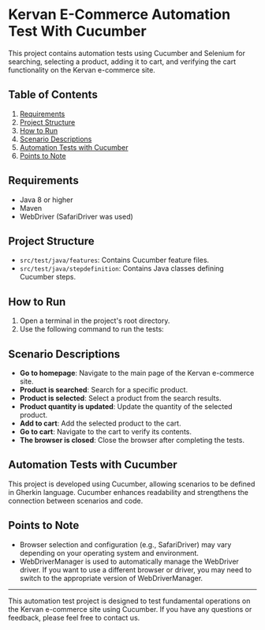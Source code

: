 # Kervan E-Commerce Automation Test With Cucumber

This project contains automation tests using Cucumber and Selenium for searching, selecting a product, adding it to cart, and verifying the cart functionality on the Kervan e-commerce site.

## Table of Contents

1. [Requirements](#requirements)
2. [Project Structure](#project-structure)
3. [How to Run](#how-to-run)
4. [Scenario Descriptions](#scenario-descriptions)
5. [Automation Tests with Cucumber](#automation-tests-with-cucumber)
6. [Points to Note](#points-to-note)

## Requirements

- Java 8 or higher
- Maven
- WebDriver (SafariDriver was used)

## Project Structure

- `src/test/java/features`: Contains Cucumber feature files.
- `src/test/java/stepdefinition`: Contains Java classes defining Cucumber steps.

## How to Run

1. Open a terminal in the project's root directory.
2. Use the following command to run the tests:


## Scenario Descriptions

- **Go to homepage**: Navigate to the main page of the Kervan e-commerce site.
- **Product is searched**: Search for a specific product.
- **Product is selected**: Select a product from the search results.
- **Product quantity is updated**: Update the quantity of the selected product.
- **Add to cart**: Add the selected product to the cart.
- **Go to cart**: Navigate to the cart to verify its contents.
- **The browser is closed**: Close the browser after completing the tests.

## Automation Tests with Cucumber

This project is developed using Cucumber, allowing scenarios to be defined in Gherkin language. Cucumber enhances readability and strengthens the connection between scenarios and code.

## Points to Note

- Browser selection and configuration (e.g., SafariDriver) may vary depending on your operating system and environment.
- WebDriverManager is used to automatically manage the WebDriver driver. If you want to use a different browser or driver, you may need to switch to the appropriate version of WebDriverManager.

---

This automation test project is designed to test fundamental operations on the Kervan e-commerce site using Cucumber. If you have any questions or feedback, please feel free to contact us.

